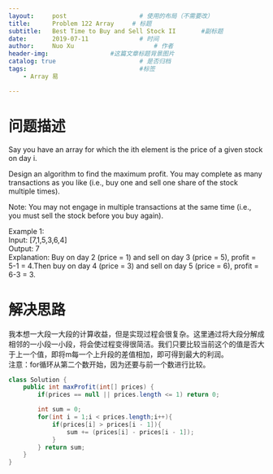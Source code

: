 ```yaml
---
layout:     post   				    # 使用的布局（不需要改）
title:      Problem 122 Array     # 标题 
subtitle:   Best Time to Buy and Sell Stock II       #副标题
date:       2019-07-11				# 时间
author:     Nuo Xu 						# 作者
header-img:              	#这篇文章标题背景图片
catalog: true 						# 是否归档
tags:								#标签
    - Array 易

---
```

# 问题描述
Say you have an array for which the ith element is the price of a given stock on day i.

Design an algorithm to find the maximum profit. You may complete as many transactions as you like (i.e., buy one and sell one share of the stock multiple times).

Note: You may not engage in multiple transactions at the same time (i.e., you must sell the stock before you buy again).

Example 1:  
Input: [7,1,5,3,6,4]  
Output: 7  
Explanation: Buy on day 2 (price = 1) and sell on day 3 (price = 5), profit = 5-1 = 4.Then buy on day 4 (price = 3) and sell on day 5 (price = 6), profit = 6-3 = 3.
# 解决思路
我本想一大段一大段的计算收益，但是实现过程会很复杂。这里通过将大段分解成相邻的一小段一小段，将会使过程变得很简洁。我们只要比较当前这个的值是否大于上一个值，即将m每一个上升段的差值相加，即可得到最大的利润。  
注意：for循环从第二个数开始，因为还要与前一个数进行比较。
```java
class Solution {
    public int maxProfit(int[] prices) {
        if(prices == null || prices.length <= 1) return 0;

        int sum = 0;
        for(int i = 1;i < prices.length;i++){
            if(prices[i] > prices[i - 1]){
                sum += (prices[i] - prices[i - 1]);
            }
        } return sum;
    }
}
```